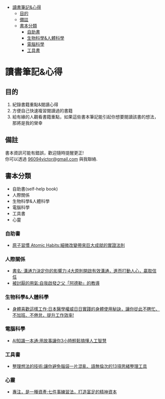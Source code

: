 - [讀書筆記&心得](#讀書筆記心得)
  - [目的](#目的)
  - [備註](#備註)
  - [書本分類](#書本分類)
    - [自助書](#自助書)
    - [生物科學&人體科學](#生物科學人體科學)
    - [電腦科學](#電腦科學)
    - [工具書](#工具書)
# 讀書筆記&心得
## 目的
1. 紀錄書籍重點&閱讀心得
2. 方便自己快速複習閱讀過的書籍
3. 給有緣的人觀看書籍重點，如果這些書本筆記能引起你想要閱讀該書的想法，那將是我的榮幸

## 備註
書本資訊可能有錯誤，歡迎隨時提醒更正!  
你可以透過 96094victor@gmail.com 與我聯絡.
## 書本分類
- 自助書(self-help book)
- 人際關係
- 生物科學&人體科學
- 電腦科學
- 工具書
- 心靈

### 自助書
- [原子習慣 Atomic Habits:細微改變帶來巨大成就的實證法則](./書本筆記/原子習慣(AtomicHabits).md)


### 人際關係
- [書名: 溝通力決定你的影響力:4大原則開啟有效溝通，進而打動人心，贏取信任](./書本筆記/溝通力決定你的影響力.md)
- [被討厭的用氣:自我啟發之父「阿德勒」的教導](./書本筆記/被討厭的勇氣.md)

### 生物科學&人體科學
- [身體喜歡這樣工作:日本醫學權威日日實踐的身體使用秘訣，讓你從此不瞎忙、不加班、不倦怠，提升工作效率!](./書本筆記/身體喜歡這樣工作.md)

### 電腦科學
- [AI知識一本通:用故事讓你3小時輕鬆搞懂人工智慧](./書本筆記/AI知識一本通.md)

### 工具書
- [整理想法的技術:讓你避免腦袋一片混亂、語無倫次的13項思緒整理工具](./書本筆記/整理想法的技術.md)

### 心靈
- [專注，是一種資產:七件事練習法，打造富足的精神資本](./書本筆記/專注，是一種資產.md)